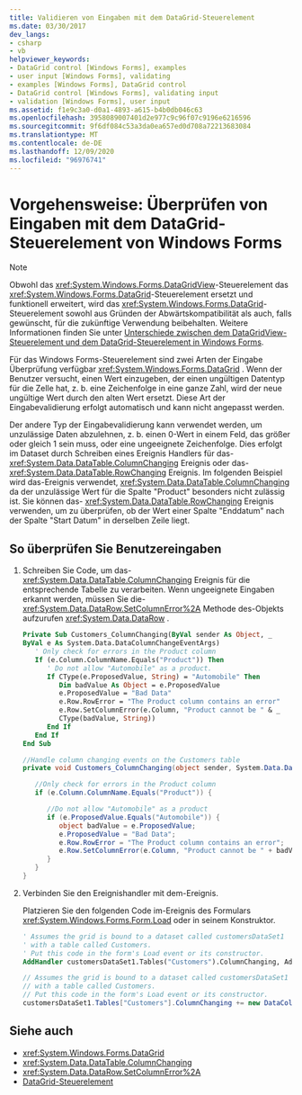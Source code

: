 ```yaml
---
title: Validieren von Eingaben mit dem DataGrid-Steuerelement
ms.date: 03/30/2017
dev_langs:
- csharp
- vb
helpviewer_keywords:
- DataGrid control [Windows Forms], examples
- user input [Windows Forms], validating
- examples [Windows Forms], DataGrid control
- DataGrid control [Windows Forms], validating input
- validation [Windows Forms], user input
ms.assetid: f1e9c3a0-d0a1-4893-a615-b4b0db046c63
ms.openlocfilehash: 3958089007401d2e977c9c96f07c9196e6216596
ms.sourcegitcommit: 9f6df084c53a3da0ea657ed0d708a72213683084
ms.translationtype: MT
ms.contentlocale: de-DE
ms.lasthandoff: 12/09/2020
ms.locfileid: "96976741"
---
```

# <a name="how-to-validate-input-with-the-windows-forms-datagrid-control"></a>Vorgehensweise: Überprüfen von Eingaben mit dem DataGrid-Steuerelement von Windows Forms

> [!NOTE]
> Obwohl das <xref:System.Windows.Forms.DataGridView>-Steuerelement das <xref:System.Windows.Forms.DataGrid>-Steuerelement ersetzt und funktionell erweitert, wird das <xref:System.Windows.Forms.DataGrid>-Steuerelement sowohl aus Gründen der Abwärtskompatibilität als auch, falls gewünscht, für die zukünftige Verwendung beibehalten. Weitere Informationen finden Sie unter [Unterschiede zwischen dem DataGridView-Steuerelement und dem DataGrid-Steuerelement in Windows Forms](differences-between-the-windows-forms-datagridview-and-datagrid-controls.md).

Für das Windows Forms-Steuerelement sind zwei Arten der Eingabe Überprüfung verfügbar <xref:System.Windows.Forms.DataGrid> . Wenn der Benutzer versucht, einen Wert einzugeben, der einen ungültigen Datentyp für die Zelle hat, z. b. eine Zeichenfolge in eine ganze Zahl, wird der neue ungültige Wert durch den alten Wert ersetzt. Diese Art der Eingabevalidierung erfolgt automatisch und kann nicht angepasst werden.

Der andere Typ der Eingabevalidierung kann verwendet werden, um unzulässige Daten abzulehnen, z. b. einen 0-Wert in einem Feld, das größer oder gleich 1 sein muss, oder eine ungeeignete Zeichenfolge. Dies erfolgt im Dataset durch Schreiben eines Ereignis Handlers für das- <xref:System.Data.DataTable.ColumnChanging> Ereignis oder das- <xref:System.Data.DataTable.RowChanging> Ereignis. Im folgenden Beispiel wird das-Ereignis verwendet, <xref:System.Data.DataTable.ColumnChanging> da der unzulässige Wert für die Spalte "Product" besonders nicht zulässig ist. Sie können das- <xref:System.Data.DataTable.RowChanging> Ereignis verwenden, um zu überprüfen, ob der Wert einer Spalte "Enddatum" nach der Spalte "Start Datum" in derselben Zeile liegt.

## <a name="to-validate-user-input"></a>So überprüfen Sie Benutzereingaben

1. Schreiben Sie Code, um das- <xref:System.Data.DataTable.ColumnChanging> Ereignis für die entsprechende Tabelle zu verarbeiten. Wenn ungeeignete Eingaben erkannt werden, müssen Sie die- <xref:System.Data.DataRow.SetColumnError%2A> Methode des-Objekts aufzurufen <xref:System.Data.DataRow> .

    ```vb
    Private Sub Customers_ColumnChanging(ByVal sender As Object, _
    ByVal e As System.Data.DataColumnChangeEventArgs)
       ' Only check for errors in the Product column
       If (e.Column.ColumnName.Equals("Product")) Then
          ' Do not allow "Automobile" as a product.
          If CType(e.ProposedValue, String) = "Automobile" Then
             Dim badValue As Object = e.ProposedValue
             e.ProposedValue = "Bad Data"
             e.Row.RowError = "The Product column contains an error"
             e.Row.SetColumnError(e.Column, "Product cannot be " & _
             CType(badValue, String))
          End If
       End If
    End Sub
    ```

    ```csharp
    //Handle column changing events on the Customers table
    private void Customers_ColumnChanging(object sender, System.Data.DataColumnChangeEventArgs e) {

       //Only check for errors in the Product column
       if (e.Column.ColumnName.Equals("Product")) {

          //Do not allow "Automobile" as a product
          if (e.ProposedValue.Equals("Automobile")) {
             object badValue = e.ProposedValue;
             e.ProposedValue = "Bad Data";
             e.Row.RowError = "The Product column contains an error";
             e.Row.SetColumnError(e.Column, "Product cannot be " + badValue);
          }
       }
    }
    ```

2. Verbinden Sie den Ereignishandler mit dem-Ereignis.

    Platzieren Sie den folgenden Code im-Ereignis des Formulars <xref:System.Windows.Forms.Form.Load> oder in seinem Konstruktor.

    ```vb
    ' Assumes the grid is bound to a dataset called customersDataSet1
    ' with a table called Customers.
    ' Put this code in the form's Load event or its constructor.
    AddHandler customersDataSet1.Tables("Customers").ColumnChanging, AddressOf Customers_ColumnChanging
    ```

    ```csharp
    // Assumes the grid is bound to a dataset called customersDataSet1
    // with a table called Customers.
    // Put this code in the form's Load event or its constructor.
    customersDataSet1.Tables["Customers"].ColumnChanging += new DataColumnChangeEventHandler(this.Customers_ColumnChanging);
    ```

## <a name="see-also"></a>Siehe auch

- <xref:System.Windows.Forms.DataGrid>
- <xref:System.Data.DataTable.ColumnChanging>
- <xref:System.Data.DataRow.SetColumnError%2A>
- [DataGrid-Steuerelement](datagrid-control-windows-forms.md)
